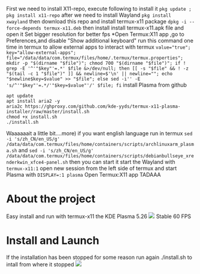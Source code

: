 First we need to install X11-repo, execute following to install it
`pkg update ; pkg install x11-repo`
after we need to install Wayland
`pkg install xwayland`
then download this repo and install termux-x11 package
`dpkg -i --force-depends termux-x11.deb`
then install install termux-x11.apk file and open it
Set bigger resolution for better fps
*Open Termux:X11 app ,go to Preferences,and disable "Show additional keyboard"
run this command one time in termux to allow external apps to interact with termux
`
value="true"; key="allow-external-apps"; file="/data/data/com.termux/files/home/.termux/termux.properties"; mkdir -p "$(dirname "$file")"; chmod 700 "$(dirname "$file")"; if ! grep -E '^'"$key"'=.*' $file &>/dev/null; then [[ -s "$file" && ! -z "$(tail -c 1 "$file")" ]] && newline=$'\n' || newline=""; echo "$newline$key=$value" >> "$file"; else sed -i'' -E 's/^'"$key"'=.*/'"$key=$value"'/' $file; fi
`
install Plasma from github
```
apt update
apt install aria2 -y
aria2c https://ghproxy.com/github.com/kde-yyds/termux-x11-plasma-installer/raw/master/install.sh
chmod +x install.sh
./install.sh
```
Waaaaaait a little bit....more)
if you want english language run in termux
`sed -i 's/zh_CN/en_US/g' /data/data/com.termux/files/home/containers/scripts/archlinuxarm_plasma.sh`
and
`sed -i 's/zh_CN/en_US/g' /data/data/com.termux/files/home/containers/scripts/debianbullseye_xrenderkwin_xfce4-panel.sh`
then you can start it
start the Wayland with 
`termux-x11:1`
open new session from the left side of termux and start Plasma with
`DISPLAY=:1 plasma`
Open Termux:X11 app
TADAAA
# About the project
Easy install and run with termux-x11 the KDE Plasma 5.26
![](https://ghproxy.com/github.com/kde-yyds/termux-x11-plasma-installer/raw/master/1.jpg)
Stable 60 FPS  
# Install and Launch

If the installation has been stopped for some reason run again ./install.sh to intall from where it stopped
![](https://ghproxy.com/github.com/kde-yyds/termux-x11-plasma-installer/raw/master/2.jpg)

